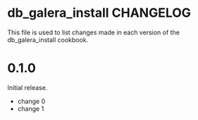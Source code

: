 # db_galera_install CHANGELOG

This file is used to list changes made in each version of the db_galera_install cookbook.

# 0.1.0

Initial release.

- change 0
- change 1


